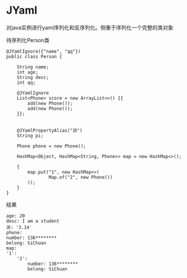 # JYaml
对java实例进行yaml序列化和反序列化。侧重于序列化一个完整的类对象

待序列化Person类

    @JYamlIgnore({"name", "qq"})
    public class Person {
        
        String name;
        int age;
        String desc;
        int qq;
    
        @JYamlIgnore
        List<Phone> score = new ArrayList<>() {{
            add(new Phone());
            add(new Phone());
        }};
    
    
        @JYamlPropertyAlias("派")
        String pi;
    
        Phone phone = new Phone();
    
        HashMap<Object, HashMap<String, Phone>> map = new HashMap<>();
    
        {
            map.put("1", new HashMap<>(
                    Map.of("2", new Phone())
            ));
        }
    }

结果

    age: 20
    desc: I am a student
    派: '3.14'
    phone:
    number: 136********
    belong: SiChuan
    map:
    '1':
        '2':
            number: 136********
            belong: SiChuan